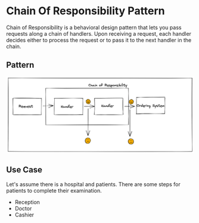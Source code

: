 # Chain Of Responsibility Pattern

Chain of Responsibility is a behavioral design pattern that lets you pass requests along a chain of handlers. Upon receiving a request, each handler decides either to process the request or to pass it to the next handler in the chain.

## Pattern

![cor](asset/cOr.png)

## Use Case

Let's assume there is a hospital and patients. There are some steps for patients to complete their examination.

- Reception
- Doctor
- Cashier

